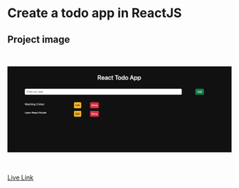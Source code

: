 # Create a todo app in ReactJS

## Project image

<br>

!["project-image"](./public/project-image.png)

<br>

[Live Link]("http://localhost:3000/")
